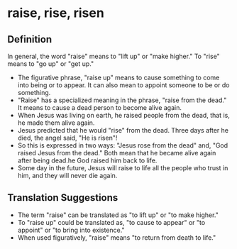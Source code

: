 # raise, rise, risen

## Definition

In general, the word "raise" means to "lift up" or "make higher." To "rise" means to "go up" or "get up."

* The figurative phrase, "raise up" means to cause something to come into being or to appear. It can also mean to appoint someone to be or do something.
* "Raise" has a specialized meaning in the phrase, "raise from the dead." It means to cause a dead person to become alive again.
* When Jesus was living on earth, he raised people from the dead, that is, he made them alive again.
* Jesus predicted that he would "rise" from the dead. Three days after he died, the angel said, "He is risen"!
* So this is expressed in two ways: "Jesus rose from the dead" and, "God raised Jesus from the dead." Both mean that he became alive again after being dead.he God raised him back to life.
* Some day in the future, Jesus will raise to life all the people who trust in him, and they will never die again.


## Translation Suggestions



* The term "raise" can be translated as "to lift up" or "to make higher."
* To "raise up" could be translated as, "to cause to appear" or "to appoint" or "to bring into existence."
* When used figuratively, "raise" means "to return from death to life."